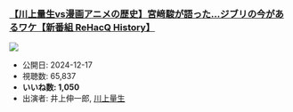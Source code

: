 ### [【川上量生vs漫画アニメの歴史】宮﨑駿が語った…ジブリの今があるワケ【新番組 ReHacQ History】](https://www.youtube.com/watch?v=RUKK8ZO4uQg)
[![](https://img.youtube.com/vi/RUKK8ZO4uQg/sddefault.jpg)](https://www.youtube.com/watch?v=RUKK8ZO4uQg)
-   公開日: 2024-12-17
-   視聴数: 65,837
-   **いいね数: 1,050**
-   出演者: 井上伸一郎, [川上量生](/rehacq_fan/people/川上量生 "wikilink")
